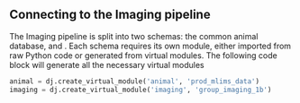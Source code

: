 ## Connecting to the Imaging pipeline

The Imaging pipeline is split into two schemas: the common animal database, and . Each schema requires its own module, either imported from raw Python code or generated from virtual modules. The following code block will generate all the necessary virtual modules

```python
animal = dj.create_virtual_module('animal', 'prod_mlims_data')
imaging = dj.create_virtual_module('imaging', 'group_imaging_1b')
```
